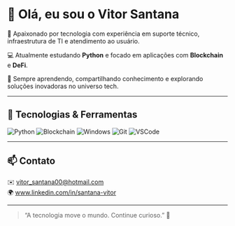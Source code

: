 # 👋 Olá, eu sou o Vitor Santana

🎯 Apaixonado por tecnologia com experiência em suporte técnico, infraestrutura de TI e atendimento ao usuário.

💻 Atualmente estudando **Python** e focado em aplicações com **Blockchain** e **DeFi**.

🚀 Sempre aprendendo, compartilhando conhecimento e explorando soluções inovadoras no universo tech.

---

## 🔧 Tecnologias & Ferramentas

![Python](https://img.shields.io/badge/-Python-3776AB?style=flat&logo=python&logoColor=white)
![Blockchain](https://img.shields.io/badge/-Blockchain-0e1117?style=flat&logo=bitcoin&logoColor=white)
![Windows](https://img.shields.io/badge/-Windows-0078D6?style=flat&logo=windows&logoColor=white)
![Git](https://img.shields.io/badge/-Git-F05032?style=flat&logo=git&logoColor=white)
![VSCode](https://img.shields.io/badge/-VSCode-007ACC?style=flat&logo=visual-studio-code&logoColor=white)

---

## 📫 Contato

✉️ vitor_santana00@hotmail.com  
🌍 www.linkedin.com/in/santana-vitor 

---



> “A tecnologia move o mundo. Continue curioso.” 🚀


